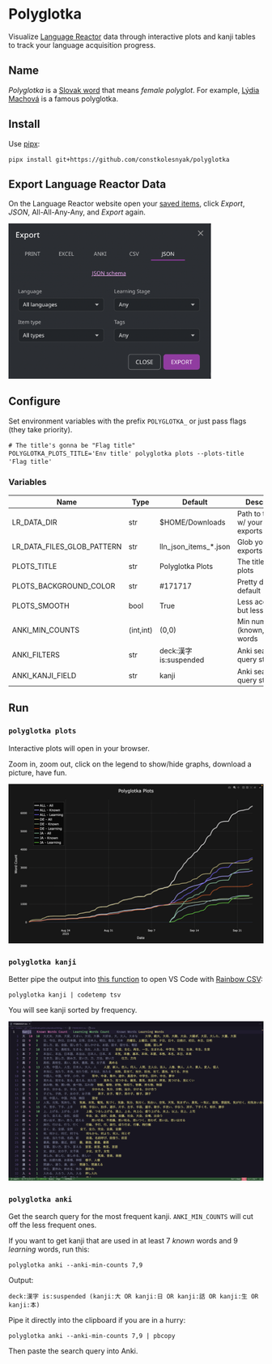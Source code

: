 # Polyglotka

Visualize [Language Reactor](https://languagereactor.com) data through interactive plots and kanji tables to track your language acquisition progress.

## Name

_Polyglotka_ is a [Slovak word](https://www.google.com/search?q=%22polyglotka%22+site%3A*.sk)
that means _female polyglot_.
For example, [Lýdia Machová](https://www.wikiwand.com/sk/articles/L%C3%BDdia_Machov%C3%A1)
is a famous polyglotka.

## Install

Use [pipx](https://pipx.pypa.io):

    pipx install git+https://github.com/constkolesnyak/polyglotka

## Export Language Reactor Data

On the Language Reactor website open your [saved items](https://www.languagereactor.com/saved-items),
click _Export_, _JSON_, All-All-Any-Any, and _Export_ again.

<img src='media/export_json_window.png' width='400'>

## Configure

Set environment variables with the prefix `POLYGLOTKA_` or just pass flags (they take priority).

    # The title's gonna be "Flag title"
    POLYGLOTKA_PLOTS_TITLE='Env title' polyglotka plots --plots-title 'Flag title'

### Variables

| Name                       | Type      | Default                 | Description                          |
| -------------------------- | --------- | ----------------------- | ------------------------------------ |
| LR_DATA_DIR                | str       | $HOME/Downloads         | Path to the dir w/ your LR exports   |
| LR_DATA_FILES_GLOB_PATTERN | str       | lln_json_items\_\*.json | Glob your json exports               |
| PLOTS_TITLE                | str       | Polyglotka Plots        | The title of the plots               |
| PLOTS_BACKGROUND_COLOR     | str       | \#171717                | Pretty dark by default               |
| PLOTS_SMOOTH               | bool      | True                    | Less accurate but less ugly          |
| ANKI_MIN_COUNTS            | (int,int) | (0,0)                   | Min number of (known,learning) words |
| ANKI_FILTERS               | str       | deck:漢字 is:suspended  | Anki search query stuff              |
| ANKI_KANJI_FIELD           | str       | kanji                   | Anki search query stuff              |

## Run

### `polyglotka plots`

Interactive plots will open in your browser.

Zoom in, zoom out, click on the legend to show/hide graphs, download a picture, have fun.

<img src='media/plots.png' width='700'>

### `polyglotka kanji`

Better pipe the output into [this function](https://github.com/constkolesnyak/dotfiles/blob/3b225ee11388b1c6074caee54ba37e9bb5dc87d2/zsh/.functions.zsh#L1)
to open VS Code with [Rainbow CSV](https://marketplace.visualstudio.com/items?itemName=mechatroner.rainbow-csv):

    polyglotka kanji | codetemp tsv

You will see kanji sorted by frequency.

<img src='media/kanji.png' width='700'>

### `polyglotka anki`

Get the search query for the most frequent kanji. `ANKI_MIN_COUNTS` will cut off the less frequent ones.

If you want to get kanji that are used in at least 7 _known_ words and 9 _learning_ words, run this:

    polyglotka anki --anki-min-counts 7,9

Output:

    deck:漢字 is:suspended (kanji:大 OR kanji:日 OR kanji:話 OR kanji:生 OR kanji:本)

Pipe it directly into the clipboard if you are in a hurry:

    polyglotka anki --anki-min-counts 7,9 | pbcopy

Then paste the search query into Anki.
